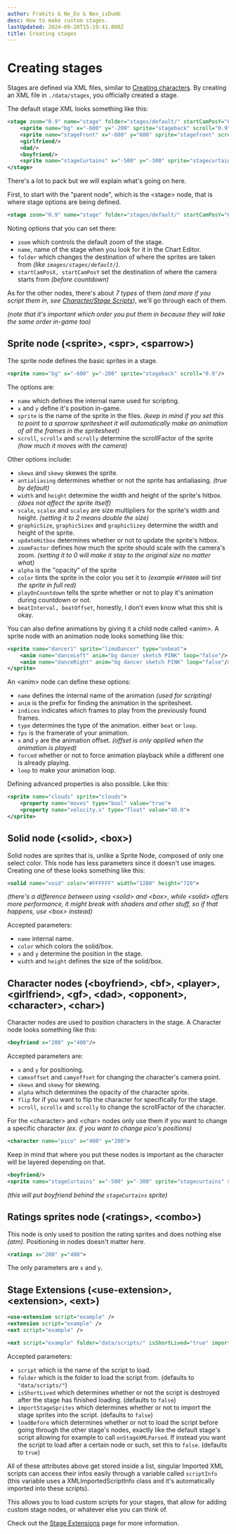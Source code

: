 ```yaml
---
author: Frakits & Ne_Eo & Nex_isDumb
desc: How to make custom stages.
lastUpdated: 2024-09-20T15:19:41.000Z
title: Creating stages
---
```

# Creating stages
Stages are defined via XML files, similar to <a href="../characters/">Creating characters</a>. By creating an XML file in ``./data/stages``, you officially created a stage.

The default stage XML looks something like this:
```xml
<stage zoom="0.9" name="stage" folder="stages/default/" startCamPosY="600" startCamPosX="1000">
    <sprite name="bg" x="-600" y="-200" sprite="stageback" scroll="0.9"/>
    <sprite name="stageFront" x="-600" y="600" sprite="stagefront" scroll="0.9"/>
    <girlfriend/>
    <dad/>
    <boyfriend/>
    <sprite name="stageCurtains" x="-500" y="-300" sprite="stagecurtains" scroll="1.3"/>
</stage>
```
There's a lot to pack but we will explain what's going on here.

First, to start with the "parent node", which is the <syntax lang="xml">&lt;stage&gt;</syntax> node, that is where stage options are being defined.<br>
```xml
<stage zoom="0.9" name="stage" folder="stages/default/" startCamPosY="600" startCamPosX="1000">
```
Noting options that you can set there:
- ``zoom`` which controls the default zoom of the stage.
- ``name``, name of the stage when you look for it in the Chart Editor.
- ``folder`` which changes the destination of where the sprites are taken from *(like ``images/stages/default/``)*.
- ``startCamPosX, startCamPosY`` set the destination of where the camera starts from *(before countdown)*

As for the other nodes, there's about *7 types* of them *(and more if you script them in, see <a href="../scripting/playstate-scripts/character-stage-scripts.md">Character/Stage Scripts</a>)*, we'll go through each of them.

*(note that it's important which order you put them in because they will take the same order in-game too)*

## Sprite node (<syntax lang="xml">&lt;sprite&gt;</syntax>, <syntax lang="xml">&lt;spr&gt;</syntax>, <syntax lang="xml">&lt;sparrow&gt;</syntax>)
The sprite node defines the basic sprites in a stage.

```xml
<sprite name="bg" x="-600" y="-200" sprite="stageback" scroll="0.9"/>
```
The options are:
- ``name`` which defines the internal name used for scripting.
- ``x`` and ``y`` define it's position in-game.
- ``sprite`` is the name of the sprite in the files. *(keep in mind if you set this to point to a sparrow spritesheet it will automatically make an animation of all the frames in the spritesheet)*
- ``scroll``, ``scrollx`` and ``scrolly`` determine the scrollFactor of the sprite *(how much it moves with the camera)*

Other options include:
- ``skewx`` and ``skewy`` skewes the sprite.
- ``antialiasing`` determines whether or not the sprite has antialiasing. *(true by default)*
- ``width`` and ``height`` determine the width and height of the sprite's hitbox. *(does not affect the sprite itself)*
- ``scale``, ``scalex`` and ``scaley`` are size multipliers for the sprite's width and height. *(setting it to 2 means double the size)*
- ``graphicSize``, ``graphicSizex`` and ``graphicSizey`` determine the width and height of the sprite.
- ``updateHitbox`` determines whether or not to update the sprite's hitbox.
- ``zoomFactor`` defines how much the sprite should scale with the camera's zoom. *(setting it to 0 will make it stay to the original size no matter what)*
- ``alpha`` is the "opacity" of the sprite
- ``color`` tints the sprite in the color you set it to *(example <code class="hljs-string">#FF0000</code> will tint the sprite in full red)*
- ``playOnCountdown`` tells the sprite whether or not to play it's animation during countdown or not.
- ``beatInterval, beatOffset``, honestly, I don't even know what this shit is okay.

You can also define animations by giving it a child node called <syntax lang="xml">&lt;anim&gt;</syntax>. A sprite node with an animation node looks something like this:
```xml
<sprite name="dancer1" sprite="limoDancer" type="onbeat">
    <anim name="danceLeft" anim="bg dancer sketch PINK" loop="false"/>
    <anim name="danceRight" anim="bg dancer sketch PINK" loop="false"/>
</sprite>
```
An <syntax lang="xml">&lt;anim&gt;</syntax> node can define these options:
- ``name`` defines the internal name of the animation *(used for scripting)*
- ``anim`` is the prefix for finding the animation in the spritesheet.
- ``indices`` indicates which frames to play from the previously found frames.
- ``type`` determines the type of the animation. either <code class="hljs-string">beat</code> or <code class="hljs-string">loop</code>.
- ``fps`` is the framerate of your animation.
- ``x`` and ``y`` are the animation offset. *(offset is only applied when the animation is played)*
- ``forced`` whether or not to force animation playback while a different one is already playing.
- ``loop`` to make your animation loop.

Defining advanced properties is also possible. Like this:
```xml
<sprite name="clouds" sprite="clouds">
    <property name="moves" type="bool" value="true">
    <property name="velocity.x" type="float" value="40.0">
</sprite>
```

## Solid node (<syntax lang="xml">&lt;solid&gt;</syntax>, <syntax lang="xml">&lt;box&gt;</syntax>)
Solid nodes are sprites that is, unlike a Sprite Node, composed of only one select color. This node has less parameters since it doesn't use images. <br>
Creating one of these looks something like this:

```xml
<solid name="void" color="#FFFFFF" width="1280" height="720">
```
*(there's a difference between using <syntax lang="xml">&lt;solid&gt;</syntax> and <syntax lang="xml">&lt;box&gt;</syntax>, while <syntax lang="xml">&lt;solid&gt;</syntax> offers more performance, it might break with shaders and other stuff, so if that happens, use <syntax lang="xml">&lt;box&gt;</syntax> instead)*

Accepted parameters:
- `name` internal name.
- `color` which colors the solid/box.
- `x` and `y` determine the position in the stage.
- `width` and `height` defines the size of the solid/box.

## Character nodes (<syntax lang="xml">&lt;boyfriend&gt;</syntax>, <syntax lang="xml">&lt;bf&gt;</syntax>, <syntax lang="xml">&lt;player&gt;</syntax>, <syntax lang="xml">&lt;girlfriend&gt;</syntax>, <syntax lang="xml">&lt;gf&gt;</syntax>, <syntax lang="xml">&lt;dad&gt;</syntax>, <syntax lang="xml">&lt;opponent&gt;</syntax>, <syntax lang="xml">&lt;character&gt;</syntax>, <syntax lang="xml">&lt;char&gt;</syntax>)
Character nodes are used to position characters in the stage. A Character node looks something like this:
```xml
<boyfriend x="200" y="400"/>
```
Accepted parameters are:
- ``x`` and ``y`` for positioning.
- ``camxoffset`` and ``camyoffset`` for changing the character's camera point.
- ``skewx`` and ``skewy`` for skewing.
- ``alpha`` which determines the opacity of the character sprite.
- ``flip`` for if you want to flip the character for specifically for the stage.
- ``scroll``, ``scrollx`` and ``scrolly`` to change the scrollFactor of the character.

For the <syntax lang="xml">&lt;character&gt;</syntax> and <syntax lang="xml">&lt;char&gt;</syntax> nodes only use them if you want to change a specific character *(ex. if you want to change pico's positions)*

```xml
<character name="pico" x="400" y="200">
```

Keep in mind that where you put these nodes is important as the character will be layered depending on that.
```xml
<boyfriend/>
<sprite name="stageCurtains" x="-500" y="-300" sprite="stagecurtains" scroll="1.3"/>
```
*(this will put boyfriend behind the <code class="hljs-string">stageCurtains</code> sprite)*

## Ratings sprites node (<syntax lang="xml">&lt;ratings&gt;</syntax>, <syntax lang="xml">&lt;combo&gt;</syntax>)
This node is only used to position the rating sprites and does nothing else *(atm)*. Positioning in nodes doesn't matter here.
```xml
<ratings x="200" y="400">
```
The only parameters are ``x`` and ``y``.

## Stage Extensions (<syntax lang="xml">&lt;use-extension&gt;</syntax>, <syntax lang="xml">&lt;extension&gt;</syntax>, <syntax lang="xml">&lt;ext&gt;</syntax>)

```xml
<use-extension script="example" />
<extension script="example" />
<ext script="example" />

<ext script="example" folder="data/scripts/" isShortLived="true" importStageSprites="true" loadBefore="false" />
```

Accepted parameters:
- ``script`` which is the name of the script to load.
- ``folder`` which is the folder to load the script from. (defaults to <code class="hljs-string">"data/scripts/"</code>)
- ``isShortLived`` which determines whether or not the script is destroyed after the stage has finished loading. (defaults to <code class="hljs-string">false</code>)
- ``importStageSprites`` which determines whether or not to import the stage sprites into the script. (defaults to <code class="hljs-string">false</code>)
- ``loadBefore`` which determines whether or not to load the script before going through the other stage's nodes, exactly like the default stage's script allowing for example to call <code class="hljs-title">onStageXMLParsed</code>. If instead you want the script to load after a certain node or such, set this to <code class="hljs-string">false</code>. (defaults to <code class="hljs-string">true</code>)

All of these attributes above get stored inside a list, singular Imported XML scripts can access their infos easily through a variable called ``scriptInfo`` (this variable uses a <syntax lang="haxe">XMLImportedScriptInfo</syntax> class and it's automatically imported into these scripts).

This allows you to load custom scripts for your stages, that allow for adding custom stage nodes, or whatever else you can think of.

Check out the <a href="./stage-extensions.md">Stage Extensions</a> page for more information.